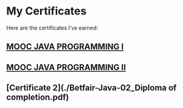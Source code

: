 
# My Certificates

Here are the certificates I’ve earned:

## [MOOC JAVA PROGRAMMING I](./certificate-java-programming-i.png)



## [MOOC JAVA PROGRAMMING II](./certificate-java-programming-ii.png)



## [Certificate 2](./Betfair-Java-02_Diploma of completion.pdf)
